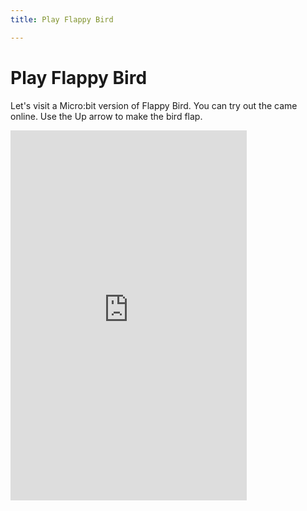 ```yaml
---
title: Play Flappy Bird

---
```



# Play Flappy Bird

Let's visit a Micro:bit version of Flappy Bird. You can try out the came online. Use the Up arrow to make the bird flap. 

<div style="position:relative;height:0;padding-bottom:117.6%;overflow:hidden;"><iframe style="position:absolute;top:0;left:0;width:75%;height:100%;" src="https://arcade.makecode.com/---run?id=_bV30ARMag1p9" allowfullscreen="allowfullscreen" sandbox="allow-popups allow-forms allow-scripts allow-same-origin" frameborder="0"></iframe></div>
